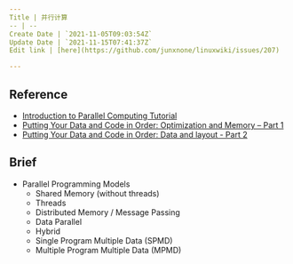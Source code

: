 ```yaml
---
Title | 并行计算
-- | --
Create Date | `2021-11-05T09:03:54Z`
Update Date | `2021-11-15T07:41:37Z`
Edit link | [here](https://github.com/junxnone/linuxwiki/issues/207)

---
```

## Reference

- [Introduction to Parallel Computing Tutorial](https://hpc.llnl.gov/training/tutorials/introduction-parallel-computing-tutorial)
- [Putting Your Data and Code in Order: Optimization and Memory – Part 1](https://www.intel.com/content/www/us/en/developer/articles/technical/putting-your-data-and-code-in-order-optimization-and-memory-part-1.html)
- [Putting Your Data and Code in Order: Data and layout - Part 2](https://www.intel.com/content/www/us/en/developer/articles/training/putting-your-data-and-code-in-order-data-and-layout-part-2.html)

## Brief

- Parallel Programming Models
  - Shared Memory (without threads)
  - Threads
  - Distributed Memory / Message Passing
  - Data Parallel
  - Hybrid
  - Single Program Multiple Data (SPMD)
  - Multiple Program Multiple Data (MPMD)
